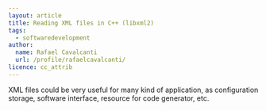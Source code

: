 ```yaml
---
layout: article
title: Reading XML files in C++ (libxml2)
tags:
  - softwaredevelopment
author:
  name: Rafael Cavalcanti
  url: /profile/rafaelcavalcanti/
licence: cc_attrib
---
```


XML files could be very useful for many kind of application, as configuration storage, software interface, resource for code generator, etc. 
